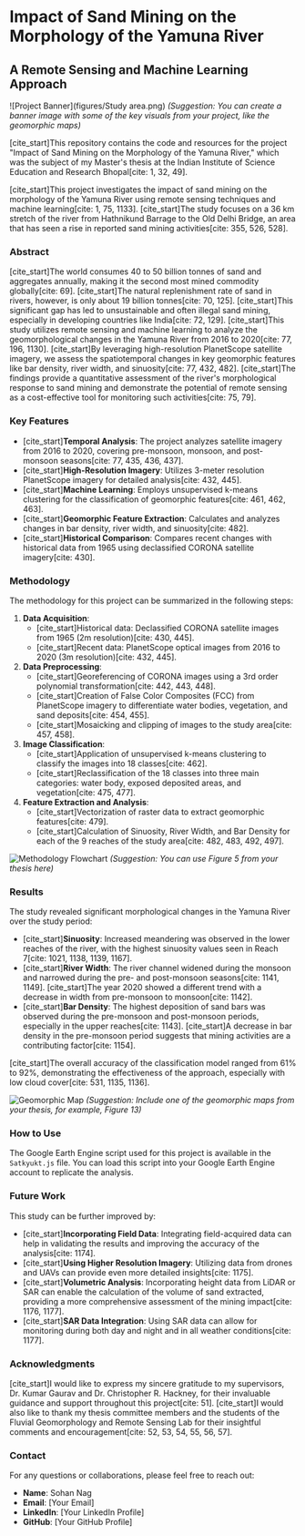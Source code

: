 # Impact of Sand Mining on the Morphology of the Yamuna River

## A Remote Sensing and Machine Learning Approach

![Project Banner](figures/Study area.png)  *(Suggestion: You can create a banner image with some of the key visuals from your project, like the geomorphic maps)*

[cite_start]This repository contains the code and resources for the project "Impact of Sand Mining on the Morphology of the Yamuna River," which was the subject of my Master's thesis at the Indian Institute of Science Education and Research Bhopal[cite: 1, 32, 49].

[cite_start]This project investigates the impact of sand mining on the morphology of the Yamuna River using remote sensing techniques and machine learning[cite: 1, 75, 1133]. [cite_start]The study focuses on a 36 km stretch of the river from Hathnikund Barrage to the Old Delhi Bridge, an area that has seen a rise in reported sand mining activities[cite: 355, 526, 528].

### Abstract

[cite_start]The world consumes 40 to 50 billion tonnes of sand and aggregates annually, making it the second most mined commodity globally[cite: 69]. [cite_start]The natural replenishment rate of sand in rivers, however, is only about 19 billion tonnes[cite: 70, 125]. [cite_start]This significant gap has led to unsustainable and often illegal sand mining, especially in developing countries like India[cite: 72, 129]. [cite_start]This study utilizes remote sensing and machine learning to analyze the geomorphological changes in the Yamuna River from 2016 to 2020[cite: 77, 196, 1130]. [cite_start]By leveraging high-resolution PlanetScope satellite imagery, we assess the spatiotemporal changes in key geomorphic features like bar density, river width, and sinuosity[cite: 77, 432, 482]. [cite_start]The findings provide a quantitative assessment of the river's morphological response to sand mining and demonstrate the potential of remote sensing as a cost-effective tool for monitoring such activities[cite: 75, 79].

### Key Features

* [cite_start]**Temporal Analysis**: The project analyzes satellite imagery from 2016 to 2020, covering pre-monsoon, monsoon, and post-monsoon seasons[cite: 77, 435, 436, 437].
* [cite_start]**High-Resolution Imagery**: Utilizes 3-meter resolution PlanetScope imagery for detailed analysis[cite: 432, 445].
* [cite_start]**Machine Learning**: Employs unsupervised k-means clustering for the classification of geomorphic features[cite: 461, 462, 463].
* [cite_start]**Geomorphic Feature Extraction**: Calculates and analyzes changes in bar density, river width, and sinuosity[cite: 482].
* [cite_start]**Historical Comparison**: Compares recent changes with historical data from 1965 using declassified CORONA satellite imagery[cite: 430].

### Methodology

The methodology for this project can be summarized in the following steps:

1.  **Data Acquisition**:
    * [cite_start]Historical data: Declassified CORONA satellite images from 1965 (2m resolution)[cite: 430, 445].
    * [cite_start]Recent data: PlanetScope optical images from 2016 to 2020 (3m resolution)[cite: 432, 445].
2.  **Data Preprocessing**:
    * [cite_start]Georeferencing of CORONA images using a 3rd order polynomial transformation[cite: 442, 443, 448].
    * [cite_start]Creation of False Color Composites (FCC) from PlanetScope imagery to differentiate water bodies, vegetation, and sand deposits[cite: 454, 455].
    * [cite_start]Mosaicking and clipping of images to the study area[cite: 457, 458].
3.  **Image Classification**:
    * [cite_start]Application of unsupervised k-means clustering to classify the images into 18 classes[cite: 462].
    * [cite_start]Reclassification of the 18 classes into three main categories: water body, exposed deposited areas, and vegetation[cite: 475, 477].
4.  **Feature Extraction and Analysis**:
    * [cite_start]Vectorization of raster data to extract geomorphic features[cite: 479].
    * [cite_start]Calculation of Sinuosity, River Width, and Bar Density for each of the 9 reaches of the study area[cite: 482, 483, 492, 497].

![Methodology Flowchart](https://i.imgur.com/your-methodology-flowchart.png) *(Suggestion: You can use Figure 5 from your thesis here)*

### Results

The study revealed significant morphological changes in the Yamuna River over the study period:

* [cite_start]**Sinuosity**: Increased meandering was observed in the lower reaches of the river, with the highest sinuosity values seen in Reach 7[cite: 1021, 1138, 1139, 1167].
* [cite_start]**River Width**: The river channel widened during the monsoon and narrowed during the pre- and post-monsoon seasons[cite: 1141, 1149]. [cite_start]The year 2020 showed a different trend with a decrease in width from pre-monsoon to monsoon[cite: 1142].
* [cite_start]**Bar Density**: The highest deposition of sand bars was observed during the pre-monsoon and post-monsoon periods, especially in the upper reaches[cite: 1143]. [cite_start]A decrease in bar density in the pre-monsoon period suggests that mining activities are a contributing factor[cite: 1154].

[cite_start]The overall accuracy of the classification model ranged from 61% to 92%, demonstrating the effectiveness of the approach, especially with low cloud cover[cite: 531, 1135, 1136].

![Geomorphic Map](https://i.imgur.com/your-geomorphic-map.png) *(Suggestion: Include one of the geomorphic maps from your thesis, for example, Figure 13)*

### How to Use

The Google Earth Engine script used for this project is available in the `Satkyukt.js` file. You can load this script into your Google Earth Engine account to replicate the analysis.

### Future Work

This study can be further improved by:

* [cite_start]**Incorporating Field Data**: Integrating field-acquired data can help in validating the results and improving the accuracy of the analysis[cite: 1174].
* [cite_start]**Using Higher Resolution Imagery**: Utilizing data from drones and UAVs can provide even more detailed insights[cite: 1175].
* [cite_start]**Volumetric Analysis**: Incorporating height data from LiDAR or SAR can enable the calculation of the volume of sand extracted, providing a more comprehensive assessment of the mining impact[cite: 1176, 1177].
* [cite_start]**SAR Data Integration**: Using SAR data can allow for monitoring during both day and night and in all weather conditions[cite: 1177].

### Acknowledgments

[cite_start]I would like to express my sincere gratitude to my supervisors, Dr. Kumar Gaurav and Dr. Christopher R. Hackney, for their invaluable guidance and support throughout this project[cite: 51]. [cite_start]I would also like to thank my thesis committee members and the students of the Fluvial Geomorphology and Remote Sensing Lab for their insightful comments and encouragement[cite: 52, 53, 54, 55, 56, 57].

### Contact

For any questions or collaborations, please feel free to reach out:

* **Name**: Sohan Nag
* **Email**: [Your Email]
* **LinkedIn**: [Your LinkedIn Profile]
* **GitHub**: [Your GitHub Profile]
